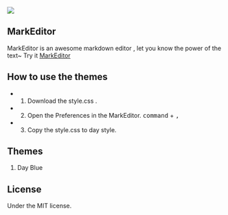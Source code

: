 ![](https://os.alipayobjects.com/rmsportal/VxvFxEdMRrpaliU.png)
## MarkEditor
MarkEditor is an awesome markdown editor , let you know the power of the text~
Try it  [MarkEditor](http://markeditor.com/app/markeditor)

## How to use the themes 
- 1. Download the style.css .
- 2. Open the Preferences in the MarkEditor.   <kbd>command</kbd> + <kbd>,</kbd>
- 3. Copy the style.css to day style.

## Themes
1. Day Blue 

## License
Under the MIT license.

